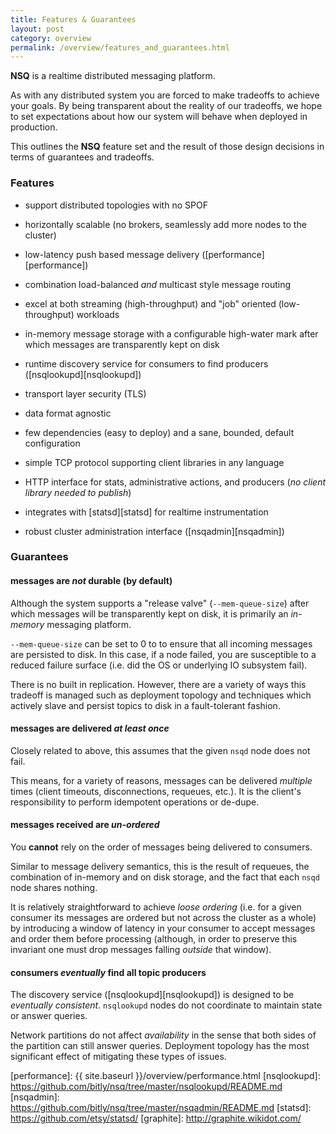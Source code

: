 ```yaml
--- 
title: Features & Guarantees
layout: post
category: overview
permalink: /overview/features_and_guarantees.html
---
```


**NSQ** is a realtime distributed messaging platform.

As with any distributed system you are forced to make tradeoffs to achieve your goals. By being
transparent about the reality of our tradeoffs, we hope to set expectations about how our system
will behave when deployed in production.

This outlines the **NSQ** feature set and the result of those design decisions in terms of
guarantees and tradeoffs.

### Features

 * support distributed topologies with no SPOF
 
 * horizontally scalable (no brokers, seamlessly add more nodes to the cluster)
 
 * low-latency push based message delivery ([performance][performance])
 
 * combination load-balanced *and* multicast style message routing
 
 * excel at both streaming (high-throughput) and "job" oriented (low-throughput) workloads
 
 * in-memory message storage with a configurable high-water mark after which messages are 
   transparently kept on disk
 
 * runtime discovery service for consumers to find producers ([nsqlookupd][nsqlookupd])
 
 * transport layer security (TLS)
 
 * data format agnostic
 
 * few dependencies (easy to deploy) and a sane, bounded, default configuration
 
 * simple TCP protocol supporting client libraries in any language
 
 * HTTP interface for stats, administrative actions, and producers (*no client library needed to 
   publish*)
 
 * integrates with [statsd][statsd] for realtime instrumentation
 
 * robust cluster administration interface ([nsqadmin][nsqadmin])

### Guarantees

#### messages are *not* durable (by default)

Although the system supports a "release valve" (`--mem-queue-size`) after which messages will
be transparently kept on disk, it is primarily an *in-memory* messaging platform.

`--mem-queue-size` can be set to 0 to to ensure that all incoming messages are persisted to disk.
In this case, if a node failed, you are susceptible to a reduced failure surface (i.e. did the 
OS or underlying IO subsystem fail).

There is no built in replication.  However, there are a variety of ways this tradeoff is managed 
such as deployment topology and techniques which actively slave and persist topics to disk in a 
fault-tolerant fashion.
 
#### messages are delivered *at least once*
 
Closely related to above, this assumes that the given `nsqd` node does not fail.

This means, for a variety of reasons, messages can be delivered *multiple* times (client
timeouts, disconnections, requeues, etc.).  It is the client's responsibility to perform
idempotent operations or de-dupe.
 
#### messages received are *un-ordered*
 
You **cannot** rely on the order of messages being delivered to consumers.

Similar to message delivery semantics, this is the result of requeues, the combination of 
in-memory and on disk storage, and the fact that each `nsqd` node shares nothing.

It is relatively straightforward to achieve *loose ordering* (i.e. for a given consumer its 
messages are ordered but not across the cluster as a whole) by introducing a window of latency in 
your consumer to accept messages and order them before processing (although, in order to preserve 
this invariant one must drop messages falling *outside* that window).
 
#### consumers *eventually* find all topic producers

The discovery service ([nsqlookupd][nsqlookupd]) is designed to be *eventually consistent*.
`nsqlookupd` nodes do not coordinate to maintain state or answer queries.

Network partitions do not affect *availability* in the sense that both sides of the partition can 
still answer queries.  Deployment topology has the most significant effect of mitigating these 
types of issues.

[performance]: {{ site.baseurl }}/overview/performance.html
[nsqlookupd]: https://github.com/bitly/nsq/tree/master/nsqlookupd/README.md
[nsqadmin]: https://github.com/bitly/nsq/tree/master/nsqadmin/README.md
[statsd]: https://github.com/etsy/statsd/
[graphite]: http://graphite.wikidot.com/
